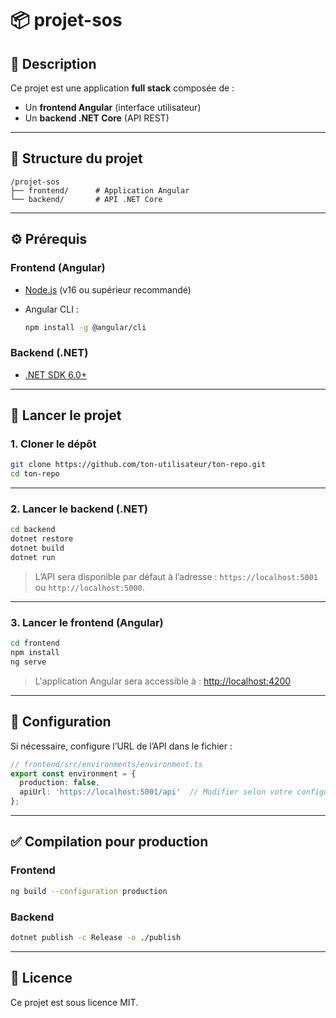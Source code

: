 # 📦 projet-sos

## 📝 Description

Ce projet est une application **full stack** composée de :

* Un **frontend Angular** (interface utilisateur)
* Un **backend .NET Core** (API REST)

---

## 📁 Structure du projet

```
/projet-sos
├── frontend/      # Application Angular
└── backend/       # API .NET Core
```

---

## ⚙️ Prérequis

### Frontend (Angular)

* [Node.js](https://nodejs.org/) (v16 ou supérieur recommandé)
* Angular CLI :

  ```bash
  npm install -g @angular/cli
  ```

### Backend (.NET)

* [.NET SDK 6.0+](https://dotnet.microsoft.com/en-us/download)

---

## 🚀 Lancer le projet

### 1. Cloner le dépôt

```bash
git clone https://github.com/ton-utilisateur/ton-repo.git
cd ton-repo
```

---

### 2. Lancer le backend (.NET)

```bash
cd backend
dotnet restore
dotnet build
dotnet run
```

> L’API sera disponible par défaut à l’adresse : `https://localhost:5001` ou `http://localhost:5000`.

---

### 3. Lancer le frontend (Angular)

```bash
cd frontend
npm install
ng serve
```

> L'application Angular sera accessible à : [http://localhost:4200](http://localhost:4200)

---

## 🔧 Configuration

Si nécessaire, configure l’URL de l’API dans le fichier :

```ts
// frontend/src/environments/environment.ts
export const environment = {
  production: false,
  apiUrl: 'https://localhost:5001/api'  // Modifier selon votre configuration
};
```

---

## ✅ Compilation pour production

### Frontend

```bash
ng build --configuration production
```

### Backend

```bash
dotnet publish -c Release -o ./publish
```

---

## 📄 Licence

Ce projet est sous licence MIT.
